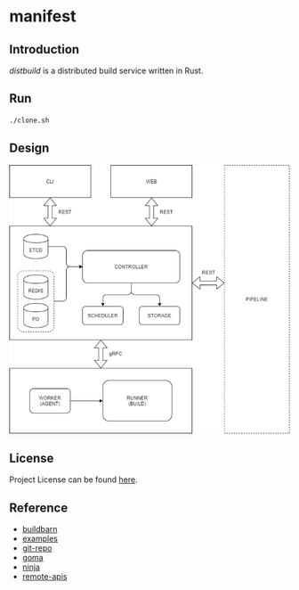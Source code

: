 # manifest

## Introduction

*distbuild* is a distributed build service written in Rust.



## Run

```bash
./clone.sh
```



## Design

![design](design.png)



## License

Project License can be found [here](LICENSE).



## Reference

- [buildbarn](https://github.com/buildbarn/bb-deployments)
- [examples](https://github.com/bazelbuild/examples)
- [git-repo](https://gerrit.googlesource.com/git-repo/)
- [goma](https://chromium.googlesource.com/infra/goma/)
- [ninja](https://github.com/ninja-build/ninja)
- [remote-apis](https://github.com/bazelbuild/remote-apis)
